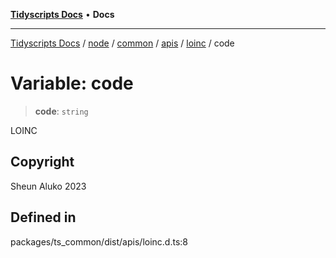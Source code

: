 [**Tidyscripts Docs**](../../../../../../../../../README.md) • **Docs**

***

[Tidyscripts Docs](../../../../../../../../../globals.md) / [node](../../../../../../../README.md) / [common](../../../../../README.md) / [apis](../../../README.md) / [loinc](../README.md) / code

# Variable: code

> **code**: `string`

LOINC

## Copyright

Sheun Aluko 2023

## Defined in

packages/ts\_common/dist/apis/loinc.d.ts:8
